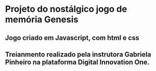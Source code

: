 # Projeto do nostálgico jogo  de memória Genesis 

## Jogo criado em Javascript, com html e css 

## Treianmento realizado pela instrutora Gabriela Pinheiro na plataforma Digital Innovation One.
